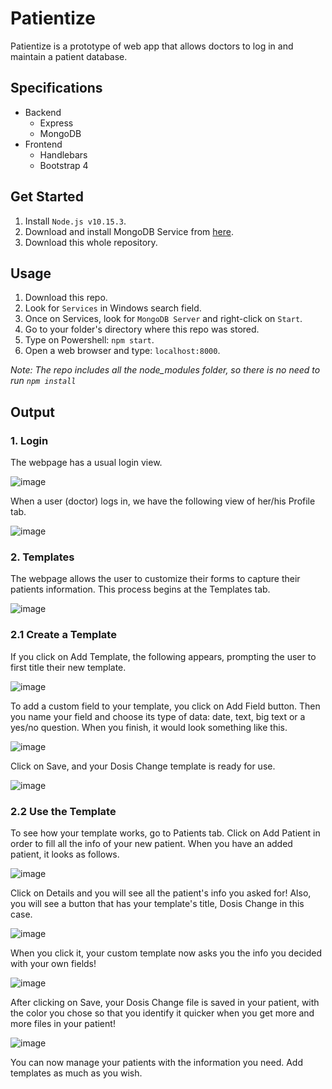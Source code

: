 # Patientize

Patientize is a prototype of web app that allows doctors to log in and maintain a patient database. <br />

## Specifications

- Backend
	- Express
	- MongoDB
- Frontend
	- Handlebars
	- Bootstrap 4

## Get Started

1. Install `Node.js v10.15.3`.<br />
2. Download and install MongoDB Service from [here](https://www.mongodb.com/es).<br />
3. Download this whole repository.<br />

## Usage

1. Download this repo. <br />
2. Look for `Services` in Windows search field. <br />
3. Once on Services, look for `MongoDB Server` and right-click on `Start`. <br />
4. Go to your folder's directory where this repo was stored. <br />
5. Type on Powershell: `npm start`. <br />
6. Open a web browser and type: `localhost:8000`. <br />

*Note: The repo includes all the node_modules folder, so there is no need to run `npm install`*

## Output

### 1. Login

The webpage has a usual login view. <br />

![image](https://github.com/the-other-mariana/patientize/blob/master/evidences/login.png?raw=true)

When a user (doctor) logs in, we have the following view of her/his Profile tab. <br />

![image](https://github.com/the-other-mariana/patientize/blob/master/evidences/profile-tab.png?raw=true)

### 2. Templates

The webpage allows the user to customize their forms to capture their patients information. This process begins at the Templates tab. <br />

![image](https://github.com/the-other-mariana/patientize/blob/master/evidences/template-tab.png?raw=true)

### 2.1 Create a Template

If you click on Add Template, the following appears, prompting the user to first title their new template.<br />

![image](https://github.com/the-other-mariana/patientize/blob/master/evidences/new-template-02.png?raw=true)

To add a custom field to your template, you click on Add Field button. Then you name your field and choose its type of data: date, text, big text or a yes/no question. When you finish, it would look something like this. <br />

![image](https://github.com/the-other-mariana/patientize/blob/master/evidences/new-template-fields-02.png?raw=true)

Click on Save, and your Dosis Change template is ready for use. <br />

![image](https://github.com/the-other-mariana/patientize/blob/master/evidences/template-added-02.png?raw=true)

### 2.2 Use the Template

To see how your template works, go to Patients tab. Click on Add Patient in order to fill all the info of your new patient. When you have an added patient, it looks as follows. <br />

![image](https://github.com/the-other-mariana/patientize/blob/master/evidences/patients-tab.png?raw=true)

Click on Details and you will see all the patient's info you asked for! Also, you will see a button that has your template's title, Dosis Change in this case. <br />

![image](https://github.com/the-other-mariana/patientize/blob/master/evidences/template-button.png?raw=true)

When you click it, your custom template now asks you the info you decided with your own fields! <br />

![image](https://github.com/the-other-mariana/patientize/blob/master/evidences/template-form-02.png?raw=true)

After clicking on Save, your Dosis Change file is saved in your patient, with the color you chose so that you identify it quicker when you get more and more files in your patient! <br />

![image](https://github.com/the-other-mariana/patientize/blob/master/evidences/template-form-added-02.png?raw=true)

You can now manage your patients with the information you need. Add templates as much as you wish. <br />